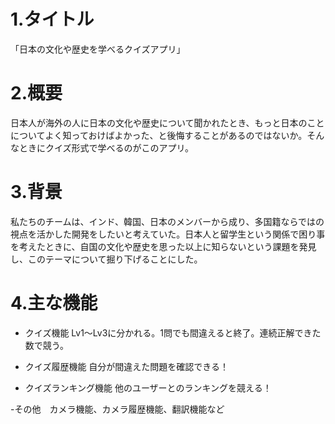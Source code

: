 # 1.タイトル
「日本の文化や歴史を学べるクイズアプリ」
# 2.概要
日本人が海外の人に日本の文化や歴史について聞かれたとき、もっと日本のことについてよく知っておけばよかった、と後悔することがあるのではないか。そんなときにクイズ形式で学べるのがこのアプリ。
# 3.背景
私たちのチームは、インド、韓国、日本のメンバーから成り、多国籍ならではの視点を活かした開発をしたいと考えていた。日本人と留学生という関係で困り事を考えたときに、自国の文化や歴史を思った以上に知らないという課題を発見し、このテーマについて掘り下げることにした。
# 4.主な機能
- クイズ機能
Lv1〜Lv3に分かれる。1問でも間違えると終了。連続正解できた数で競う。

- クイズ履歴機能
  自分が間違えた問題を確認できる！

- クイズランキング機能
  他のユーザーとのランキングを競える！

-その他　カメラ機能、カメラ履歴機能、翻訳機能など
